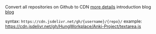 Convert all repositories on Github to CDN [more details](https://www.jsdelivr.com/)
introduction blog [blog](https://gomakethings.com/how-to-turn-any-github-repo-into-a-cdn/)

syntax: `https://cdn.jsdelivr.net/gh/{username}/{repo}/`
example: https://cdn.jsdelivr.net/gh/HungWorkplace/Anki-Project/textarea.js
